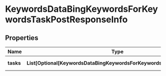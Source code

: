 # KeywordsDataBingKeywordsForKeywordsTaskPostResponseInfo


## Properties

| Name | Type | Description | Notes |
|------------ | ------------- | ------------- | -------------|
**tasks** | **List[Optional[KeywordsDataBingKeywordsForKeywordsTaskPostTaskInfo]]** | array of tasks |[optional]|